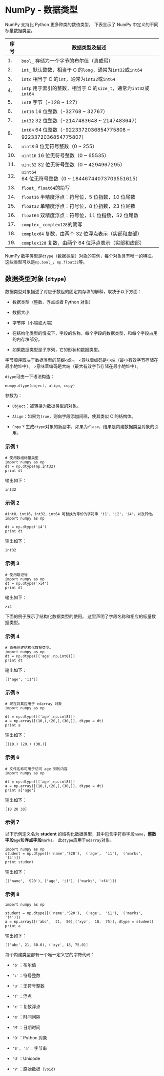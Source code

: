

# NumPy - 数据类型

NumPy 支持比 Python 更多种类的数值类型。 下表显示了 NumPy 中定义的不同标量数据类型。

| 序号 | 数据类型及描述 |
| --- | --- |
| 1. | `bool_` 存储为一个字节的布尔值（真或假） |
| 2. | `int_` 默认整数，相当于 C 的`long`，通常为`int32`或`int64` |
| 3. | `intc` 相当于 C 的`int`，通常为`int32`或`int64` |
| 4. | `intp` 用于索引的整数，相当于 C 的`size_t`，通常为`int32`或`int64` |
| 5. | `int8` 字节（-128 ~ 127） |
| 6. | `int16` 16 位整数（-32768 ~ 32767） |
| 7. | `int32` 32 位整数（-2147483648 ~ 2147483647） |
| 8. | `int64` 64 位整数（-9223372036854775808 ~ 9223372036854775807） |
| 9. | `uint8` 8 位无符号整数（0 ~ 255） |
| 10. | `uint16` 16 位无符号整数（0 ~ 65535） |
| 11. | `uint32` 32 位无符号整数（0 ~ 4294967295） |
| 12. | `uint64` 64 位无符号整数（0 ~ 18446744073709551615） |
| 13. | `float_` `float64`的简写 |
| 14. | `float16` 半精度浮点：符号位，5 位指数，10 位尾数 |
| 15. | `float32` 单精度浮点：符号位，8 位指数，23 位尾数 |
| 16. | `float64` 双精度浮点：符号位，11 位指数，52 位尾数 |
| 17. | `complex_` `complex128`的简写 |
| 18. | `complex64` 复数，由两个 32 位浮点表示（实部和虚部） |
| 19. | `complex128` 复数，由两个 64 位浮点表示（实部和虚部） |

NumPy 数字类型是`dtype`（数据类型）对象的实例，每个对象具有唯一的特征。 这些类型可以是`np.bool_`，`np.float32`等。

## 数据类型对象 (`dtype`)

数据类型对象描述了对应于数组的固定内存块的解释，取决于以下方面：

*   数据类型（整数、浮点或者 Python 对象）

*   数据大小

*   字节序（小端或大端）

*   在结构化类型的情况下，字段的名称，每个字段的数据类型，和每个字段占用的内存块部分。

*   如果数据类型是子序列，它的形状和数据类型。

字节顺序取决于数据类型的前缀`<`或`>`。 `<`意味着编码是小端（最小有效字节存储在最小地址中）。 `>`意味着编码是大端（最大有效字节存储在最小地址中）。

`dtype`可由一下语法构造：

```
numpy.dtype(object, align, copy)

```

参数为：

*   `Object`：被转换为数据类型的对象。

*   `Align`：如果为`true`，则向字段添加间隔，使其类似 C 的结构体。

*   `Copy` ? 生成`dtype`对象的新副本，如果为`flase`，结果是内建数据类型对象的引用。

### 示例 1

```
# 使用数组标量类型  
import numpy as np 
dt = np.dtype(np.int32)  
print dt
```

输出如下：

```
int32

```

### 示例 2

```
#int8，int16，int32，int64 可替换为等价的字符串 'i1'，'i2'，'i4'，以及其他。  
import numpy as np 

dt = np.dtype('i4')  
print dt 
```

输出如下：

```
int32

```

### 示例 3

```
# 使用端记号  
import numpy as np 
dt = np.dtype('>i4')  
print dt
```

输出如下：

```
>i4

```

下面的例子展示了结构化数据类型的使用。 这里声明了字段名称和相应的标量数据类型。

### 示例 4

```
# 首先创建结构化数据类型。  
import numpy as np 
dt = np.dtype([('age',np.int8)])  
print dt 
```

输出如下：

```
[('age', 'i1')] 

```

### 示例 5

```
# 现在将其应用于 ndarray 对象  
import numpy as np 

dt = np.dtype([('age',np.int8)]) 
a = np.array([(10,),(20,),(30,)], dtype = dt)  
print a
```

输出如下：

```
[(10,) (20,) (30,)]

```

### 示例 6

```
# 文件名称可用于访问 age 列的内容  
import numpy as np 

dt = np.dtype([('age',np.int8)]) 
a = np.array([(10,),(20,),(30,)], dtype = dt)  
print a['age']
```

输出如下：

```
[10 20 30]

```

### 示例 7

以下示例定义名为 **student** 的结构化数据类型，其中包含字符串字段`name`，**整数字段**`age`和**浮点字段**`marks`。 此`dtype`应用于`ndarray`对象。

```
import numpy as np 
student = np.dtype([('name','S20'),  ('age',  'i1'),  ('marks',  'f4')])  
print student
```

输出如下：

```
[('name', 'S20'), ('age', 'i1'), ('marks', '<f4')])

```

### 示例 8

```
import numpy as np 

student = np.dtype([('name','S20'),  ('age',  'i1'),  ('marks',  'f4')]) 
a = np.array([('abc',  21,  50),('xyz',  18,  75)], dtype = student)  
print a
```

输出如下：

```
[('abc', 21, 50.0), ('xyz', 18, 75.0)]

```

每个内建类型都有一个唯一定义它的字符代码：

*   `'b'`：布尔值

*   `'i'`：符号整数

*   `'u'`：无符号整数

*   `'f'`：浮点

*   `'c'`：复数浮点

*   `'m'`：时间间隔

*   `'M'`：日期时间

*   `'O'`：Python 对象

*   `'S', 'a'`：字节串

*   `'U'`：Unicode

*   `'V'`：原始数据（`void`）


